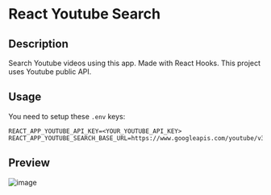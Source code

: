# React Youtube Search

## Description
Search Youtube videos using this app.
Made with React Hooks.
This project uses Youtube public API.

## Usage

You need to setup these `.env` keys:
```
REACT_APP_YOUTUBE_API_KEY=<YOUR_YOUTUBE_API_KEY>
REACT_APP_YOUTUBE_SEARCH_BASE_URL=https://www.googleapis.com/youtube/v3
```

## Preview

![image](https://user-images.githubusercontent.com/87252241/178164869-90fc34f6-6e89-47c6-bcd0-5e4f1940e9e0.png)

